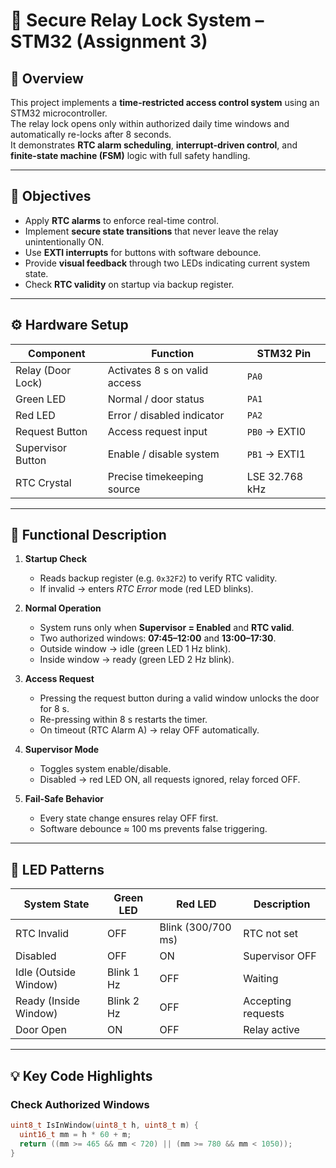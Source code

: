 # 🔐 Secure Relay Lock System – STM32 (Assignment 3)

## 📘 Overview
This project implements a **time-restricted access control system** using an STM32 microcontroller.  
The relay lock opens only within authorized daily time windows and automatically re-locks after 8 seconds.  
It demonstrates **RTC alarm scheduling**, **interrupt-driven control**, and **finite-state machine (FSM)** logic with full safety handling.

---

## 🎯 Objectives
- Apply **RTC alarms** to enforce real-time control.  
- Implement **secure state transitions** that never leave the relay unintentionally ON.  
- Use **EXTI interrupts** for buttons with software debounce.  
- Provide **visual feedback** through two LEDs indicating current system state.  
- Check **RTC validity** on startup via backup register.

---

## ⚙️ Hardware Setup

| Component | Function | STM32 Pin |
|------------|-----------|-----------|
| Relay (Door Lock) | Activates 8 s on valid access | `PA0` |
| Green LED | Normal / door status | `PA1` |
| Red LED | Error / disabled indicator | `PA2` |
| Request Button | Access request input | `PB0` → EXTI0 |
| Supervisor Button | Enable / disable system | `PB1` → EXTI1 |
| RTC Crystal | Precise timekeeping source | LSE 32.768 kHz |

---

## 🧠 Functional Description
1. **Startup Check**  
   - Reads backup register (e.g. `0x32F2`) to verify RTC validity.  
   - If invalid → enters *RTC Error* mode (red LED blinks).

2. **Normal Operation**  
   - System runs only when **Supervisor = Enabled** and **RTC valid**.  
   - Two authorized windows: **07:45–12:00** and **13:00–17:30**.  
   - Outside window → idle (green LED 1 Hz blink).  
   - Inside window → ready (green LED 2 Hz blink).

3. **Access Request**  
   - Pressing the request button during a valid window unlocks the door for 8 s.  
   - Re-pressing within 8 s restarts the timer.  
   - On timeout (RTC Alarm A) → relay OFF automatically.

4. **Supervisor Mode**  
   - Toggles system enable/disable.  
   - Disabled → red LED ON, all requests ignored, relay forced OFF.

5. **Fail-Safe Behavior**  
   - Every state change ensures relay OFF first.  
   - Software debounce ≈ 100 ms prevents false triggering.

---

## 🧩 LED Patterns

| System State | Green LED | Red LED | Description |
|--------------|------------|----------|--------------|
| RTC Invalid | OFF | Blink (300/700 ms) | RTC not set |
| Disabled | OFF | ON | Supervisor OFF |
| Idle (Outside Window) | Blink 1 Hz | OFF | Waiting |
| Ready (Inside Window) | Blink 2 Hz | OFF | Accepting requests |
| Door Open | ON | OFF | Relay active |

---

## 💡 Key Code Highlights

### Check Authorized Windows
```c
uint8_t IsInWindow(uint8_t h, uint8_t m) {
  uint16_t mm = h * 60 + m;
  return ((mm >= 465 && mm < 720) || (mm >= 780 && mm < 1050));
}

```
